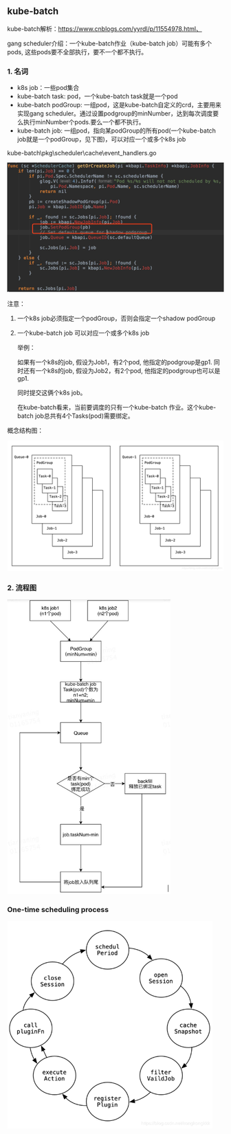 ## kube-batch

kube-batch解析：https://www.cnblogs.com/yyrdl/p/11554978.html、



gang scheduler介绍：一个kube-batch作业（kube-batch job）可能有多个pods, 这些pods要不全部执行，要不一个都不执行。

### 1. 名词

 + k8s job：一些pod集合
 + kube-batch task: pod，一个kube-batch task就是一个pod
 + kube-batch podGroup: 一组pod，这是kube-batch自定义的crd，主要用来实现gang scheduler。通过设置podgroup的minNumber，达到每次调度要么执行minNumber个pods.要么一个都不执行。
 + kube-batch job: 一组pod，指向某podGroup的所有pod(一个kube-batch job就是一个podGroup，见下图)，可以对应一个或多个k8s job

kube-batch\pkg\scheduler\cache\event_handlers.go

<img src=".\img\1.png" style="zoom: 50%;" />

注意：

1. 一个k8s job必须指定一个podGroup，否则会指定一个shadow podGroup

2. 一个kube-batch job 可以对应一个或多个k8s job

   举例：

   如果有一个k8s的job, 假设为Job1，有2个pod, 他指定的podgroup是gp1. 同时还有一个k8s的job, 假设为Job2，有2个pod, 他指定的podgroup也可以是gp1.

   同时提交这俩个k8s job。

   在kube-batch看来，当前要调度的只有一个kube-batch 作业。这个kube-batch job总共有4个Tasks(pod)需要绑定。

概念结构图：

![](.\img\4.png)



### 2. 流程图

<img src=".\img\2.png" style="zoom: 67%;" />



###  One-time scheduling process

<img src=".\img\6.png" style="zoom: 67%;" />